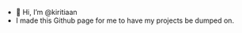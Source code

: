 - 👋 Hi, I’m @kiritiaan
- I made this Github page for me to have my projects be dumped on.
<!---
kiritiaan/kiritiaan is a ✨ special ✨ repository because its `README.md` (this file) appears on your GitHub profile.
You can click the Preview link to take a look at your changes.
--->
